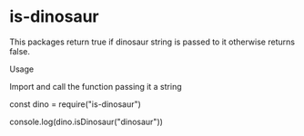 # is-dinosaur

This packages return true if dinosaur string is passed to it otherwise returns false.

Usage

Import and call the function passing it a string

const dino = require("is-dinosaur")

console.log(dino.isDinosaur("dinosaur"))
